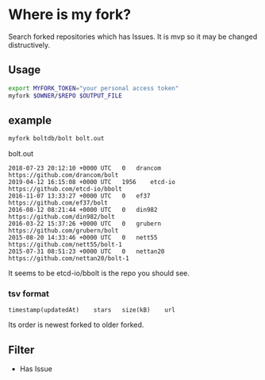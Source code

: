 # Where is my fork?

Search forked repositories which has Issues.
It is mvp so it may be changed distructively.

## Usage

```sh
export MYFORK_TOKEN="your personal access token"
myfork $OWNER/$REPO $OUTPUT_FILE
```

## example

```sh
myfork boltdb/bolt bolt.out 
```

bolt.out

```tsv
2018-07-23 20:12:10 +0000 UTC	0	drancom	https://github.com/drancom/bolt
2019-04-12 16:15:08 +0000 UTC	1956	etcd-io	https://github.com/etcd-io/bbolt
2016-11-07 13:33:27 +0000 UTC	0	ef37	https://github.com/ef37/bolt
2016-08-12 08:21:44 +0000 UTC	0	din982	https://github.com/din982/bolt
2016-03-22 15:37:26 +0000 UTC	0	grubern	https://github.com/grubern/bolt
2015-08-20 14:33:46 +0000 UTC	0	nett55	https://github.com/nett55/bolt-1
2015-07-31 08:51:23 +0000 UTC	0	nettan20	https://github.com/nettan20/bolt-1

```

It seems to be etcd-io/bbolt is the repo you should see.

### tsv format

```tsv
timestamp(updatedAt)	stars	size(kB)	url
```

Its order is newest forked to older forked.

## Filter

* Has Issue